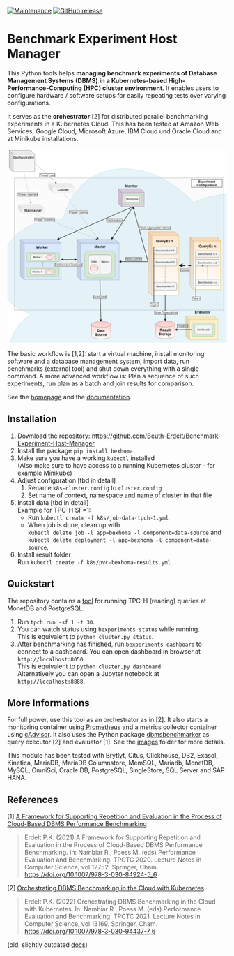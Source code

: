 [![Maintenance](https://img.shields.io/badge/Maintained%3F-yes-green.svg)](https://GitHub.com/Beuth-Erdelt/Benchmark-Experiment-Host-Manager/graphs/commit-activity)
[![GitHub release](https://img.shields.io/github/release/Beuth-Erdelt/Benchmark-Experiment-Host-Manager.svg)](https://GitHub.com/Beuth-Erdelt/Benchmark-Experiment-Host-Manager/releases/)

# Benchmark Experiment Host Manager
This Python tools helps **managing benchmark experiments of Database Management Systems (DBMS) in a Kubernetes-based High-Performance-Computing (HPC) cluster environment**.
It enables users to configure hardware / software setups for easily repeating tests over varying configurations.

It serves as the **orchestrator** [2] for distributed parallel benchmarking experiments in a Kubernetes Cloud.
This has been tested at Amazon Web Services, Google Cloud, Microsoft Azure, IBM Cloud und Oracle Cloud and at Minikube installations.

<p align="center">
    <img src="https://raw.githubusercontent.com/Beuth-Erdelt/Benchmark-Experiment-Host-Manager/v0.5.6/docs/experiment-with-orchestrator.png" width="800">
</p>

The basic workflow is [1,2]: start a virtual machine, install monitoring software and a database management system, import data, run benchmarks (external tool) and shut down everything with a single command.
A more advanced workflow is: Plan a sequence of such experiments, run plan as a batch and join results for comparison.

See the [homepage](https://github.com/Beuth-Erdelt/Benchmark-Experiment-Host-Manager) and the [documentation](https://bexhoma.readthedocs.io/en/latest/).

## Installation

1. Download the repository: https://github.com/Beuth-Erdelt/Benchmark-Experiment-Host-Manager
1. Install the package `pip install bexhoma`
1. Make sure you have a working `kubectl` installed  
  (Also make sure to have access to a running Kubernetes cluster - for example [Minikube](https://minikube.sigs.k8s.io/docs/start/))
1. Adjust configuration [tbd in detail]
    1. Rename `k8s-cluster.config` to `cluster.config`
    1. Set name of context, namespace and name of cluster in that file
1. Install data [tbd in detail]  
  Example for TPC-H SF=1:  
    * Run `kubectl create -f k8s/job-data-tpch-1.yml`  
    * When job is done, clean up with  
    `kubectl delete job -l app=bexhoma -l component=data-source` and  
    `kubectl delete deployment -l app=bexhoma -l component=data-source`.
1. Install result folder  
  Run `kubectl create -f k8s/pvc-bexhoma-results.yml`


## Quickstart

The repository contains a [tool](experiments/tpch/) for running TPC-H (reading) queries at MonetDB and PostgreSQL.

1. Run `tpch run -sf 1 -t 30`.
1. You can watch status using `bexperiments status` while running.  
  This is equivalent to `python cluster.py status`.
1. After benchmarking has finished, run `bexperiments dashboard` to connect to a dashboard. You can open dashboard in browser at `http://localhost:8050`.  
  This is equivalent to `python cluster.py dashboard`  
  Alternatively you can open a Jupyter notebook at `http://localhost:8888`.

## More Informations

For full power, use this tool as an orchestrator as in [2]. It also starts a monitoring container using [Prometheus](https://prometheus.io/) and a metrics collector container using [cAdvisor](https://github.com/google/cadvisor). It also uses the Python package [dbmsbenchmarker](https://github.com/Beuth-Erdelt/Benchmark-Experiment-Host-Manager) as query executor [2] and evaluator [1].
See the [images](https://github.com/Beuth-Erdelt/Benchmark-Experiment-Host-Manager/tree/master/images/) folder for more details.

This module has been tested with Brytlyt, Citus, Clickhouse, DB2, Exasol, Kinetica, MariaDB, MariaDB Columnstore, MemSQL, Mariadb, MonetDB, MySQL, OmniSci, Oracle DB, PostgreSQL, SingleStore, SQL Server and SAP HANA.

## References

[1] [A Framework for Supporting Repetition and Evaluation in the Process of Cloud-Based DBMS Performance Benchmarking](https://doi.org/10.1007/978-3-030-84924-5_6)

> Erdelt P.K. (2021)
> A Framework for Supporting Repetition and Evaluation in the Process of Cloud-Based DBMS Performance Benchmarking.
> In: Nambiar R., Poess M. (eds) Performance Evaluation and Benchmarking. TPCTC 2020.
> Lecture Notes in Computer Science, vol 12752. Springer, Cham.
> https://doi.org/10.1007/978-3-030-84924-5_6


[2] [Orchestrating DBMS Benchmarking in the Cloud with Kubernetes](https://www.researchgate.net/publication/353236865_Orchestrating_DBMS_Benchmarking_in_the_Cloud_with_Kubernetes)
> Erdelt P.K. (2022)
> Orchestrating DBMS Benchmarking in the Cloud with Kubernetes.
> In: Nambiar R., Poess M. (eds) Performance Evaluation and Benchmarking. TPCTC 2021.
> Lecture Notes in Computer Science, vol 13169. Springer, Cham.
> https://doi.org/10.1007/978-3-030-94437-7_6

(old, slightly outdated [docs](docs/Docs_old.md))